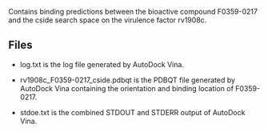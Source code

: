 Contains binding predictions between the bioactive compound F0359-0217 and the cside search space on the virulence factor rv1908c.

## Files

- log.txt is the log file generated by AutoDock Vina.

- rv1908c_F0359-0217_cside.pdbqt is the PDBQT file generated by AutoDock Vina containing the orientation and binding location of F0359-0217.

- stdoe.txt is the combined STDOUT and STDERR output of AutoDock Vina.

